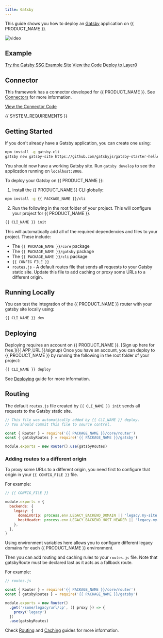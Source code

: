 ```yaml
---
title: Gatsby
---
```


This guide shows you how to deploy an [Gatsby](https://www.gatsbyjs.com/) application on {{ PRODUCT_NAME }}.

![video](https://www.youtube.com/watch?v=ici9j6oF_5E)

## Example

[Try the Gatsby SSG Example Site](https://layer0-docs-layer0-gatsby-example-default.layer0-limelight.link?button)
[View the Code](https://github.com/layer0-docs/layer0-gatsby-example?button)
[Deploy to Layer0](https://app.layer0.co/deploy?button&deploy&repo=https://github.com/layer0-docs/layer0-gatsby-example)

## Connector

This framework has a connector developed for {{ PRODUCT_NAME }}. See [Connectors](connectors) for more information.

[View the Connector Code](https://github.com/layer0-docs/layer0-connectors/tree/main/layer0-gatsby-connector?button)

{{ SYSTEM_REQUIREMENTS }}

## Getting Started

If you don't already have a Gatsby application, you can create one using:

```bash
npm install -g gatsby-cli
gatsby new gatsby-site https://github.com/gatsbyjs/gatsby-starter-hello-world
```

You should now have a working Gatsby site. Run `gatsby develop` to see the application running on `localhost:8000`.

To deploy your Gatsby on {{ PRODUCT_NAME }}:

1. Install the {{ PRODUCT_NAME }} CLI globally:

```bash
npm install -g {{ PACKAGE_NAME }}/cli
```

2. Run the following in the root folder of your project. This will configure your project for {{ PRODUCT_NAME }}.

```bash
{{ CLI_NAME }} init
```

This will automatically add all of the required dependencies and files to your project. These include:

- The `{{ PACKAGE_NAME }}/core` package
- The `{{ PACKAGE_NAME }}/gatsby` package
- The `{{ PACKAGE_NAME }}/cli` package
- `{{ CONFIG_FILE }}`
- `routes.js` - A default routes file that sends all requests to your Gatsby static site. Update this file to add caching or proxy some URLs to a different origin.

## Running Locally

You can test the integration of the {{ PRODUCT_NAME }} router with your gatsby site locally using:

```bash
{{ CLI_NAME }} dev
```

## Deploying

Deploying requires an account on {{ PRODUCT_NAME }}. [Sign up here for free.]({{ APP_URL }}/signup) Once you have an account, you can deploy to {{ PRODUCT_NAME }} by running the following in the root folder of your project:

```bash
{{ CLI_NAME }} deploy
```

See [Deploying](deploying) guide for more information.

## Routing

The default `routes.js` file created by `{{ CLI_NAME }} init` sends all requests to the Gatsby static site.

```js
// This file was automatically added by {{ CLI_NAME }} deploy.
// You should commit this file to source control.

const { Router } = require('{{ PACKAGE_NAME }}/core/router')
const { gatsbyRoutes } = require('{{ PACKAGE_NAME }}/gatsby')

module.exports = new Router().use(gatsbyRoutes)
```

### Adding routes to a different origin

To proxy some URLs to a different origin, you need first to configure that origin in your `{{ CONFIG_FILE }}` file.

For example:

```js
// {{ CONFIG_FILE }}

module.exports = {
  backends: {
    legacy: {
      domainOrIp: process.env.LEGACY_BACKEND_DOMAIN || 'legacy.my-site.com',
      hostHeader: process.env.LEGACY_BACKEND_HOST_HEADER || 'legacy.my-site.com',
    },
  },
}
```

Using environment variables here allows you to configure different legacy domains for each {{ PRODUCT_NAME }} environment.

Then you can add routing and caching rules to your `routes.js` file. Note that gatsbyRoute must be declared last as it acts as a fallback route.

For example:

```js
// routes.js

const { Router } = require('{{ PACKAGE_NAME }}/core/router')
const { gatsbyRoutes } = require('{{ PACKAGE_NAME }}/gatsby')

module.exports = new Router()
  .get('/some/legacy/url/:p', ({ proxy }) => {
    proxy('legacy')
  })
  .use(gatsbyRoutes)
```

Check [Routing](routing) and [Caching](caching) guides for more information.
